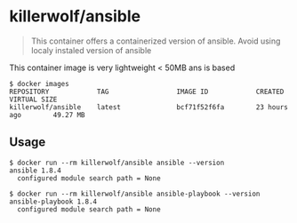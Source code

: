 # killerwolf/ansible

> This container offers a containerized version of ansible. Avoid using localy instaled version of ansible

This container image is very lightweight < 50MB ans is based 

```console
$ docker images
REPOSITORY            TAG                 IMAGE ID            CREATED             VIRTUAL SIZE
killerwolf/ansible    latest              bcf71f52f6fa        23 hours ago        49.27 MB 
```

## Usage

```console
$ docker run --rm killerwolf/ansible ansible --version
ansible 1.8.4
  configured module search path = None
```

```console
$ docker run --rm killerwolf/ansible ansible-playbook --version
ansible-playbook 1.8.4
  configured module search path = None
```